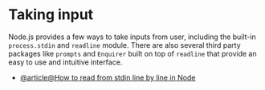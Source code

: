 # Taking input

Node.js provides a few ways to take inputs from user, including the built-in `process.stdin` and `readline` module. There are also several third party packages like `prompts` and `Enquirer` built on top of `readline` that provide an easy to use and intuitive interface.

- [@article@How to read from stdin line by line in Node](https://stackoverflow.com/questions/20086849/how-to-read-from-stdin-line-by-line-in-node)